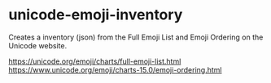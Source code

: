 # unicode-emoji-inventory
 Creates a inventory (json) from the Full Emoji List and Emoji Ordering on the Unicode website.

https://unicode.org/emoji/charts/full-emoji-list.html
https://www.unicode.org/emoji/charts-15.0/emoji-ordering.html